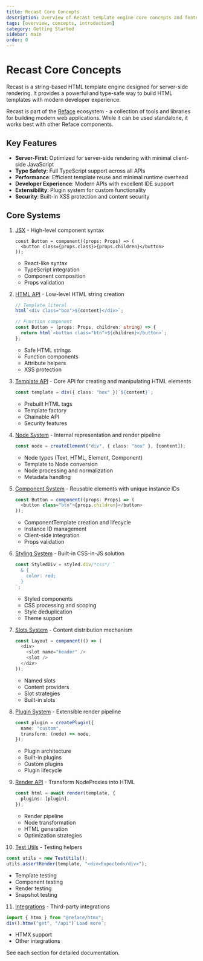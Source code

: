 ```yaml
---
title: Recast Core Concepts
description: Overview of Recast template engine core concepts and features
tags: [overview, concepts, introduction]
category: Getting Started
sidebar: main
order: 0
---
```


# Recast Core Concepts

Recast is a string-based HTML template engine designed for server-side rendering. It provides a powerful and type-safe way to build HTML templates with modern developer experience.

Recast is part of the [Reface](../reface/index.md) ecosystem - a collection of tools and
libraries for building modern web applications. While it can be used standalone, it works best
with other Reface components.

## Key Features

- **Server-First**: Optimized for server-side rendering with minimal client-side JavaScript
- **Type Safety**: Full TypeScript support across all APIs
- **Performance**: Efficient template reuse and minimal runtime overhead
- **Developer Experience**: Modern APIs with excellent IDE support
- **Extensibility**: Plugin system for custom functionality
- **Security**: Built-in XSS protection and content security

## Core Systems

1. [JSX](./jsx.md) - High-level component syntax

   ```tsx
   const Button = component((props: Props) => (
     <button class={props.class}>{props.children}</button>
   ));
   ```

   - React-like syntax
   - TypeScript integration
   - Component composition
   - Props validation

2. [HTML API](./html.md) - Low-level HTML string creation

   ```typescript
   // Template literal
   html`<div class="box">${content}</div>`;

   // Function component
   const Button = (props: Props, children: string) => {
     return html`<button class="btn">${children}</button>`;
   };
   ```

   - Safe HTML strings
   - Function components
   - Attribute helpers
   - XSS protection

3. [Template API](./elements.md) - Core API for creating and manipulating HTML elements

   ```typescript
   const template = div({ class: "box" })`${content}`;
   ```

   - Prebuilt HTML tags
   - Template factory
   - Chainable API
   - Security features

4. [Node System](./nodes.md) - Internal representation and render pipeline

   ```typescript
   const node = createElement("div", { class: "box" }, [content]);
   ```

   - Node types (Text, HTML, Element, Component)
   - Template to Node conversion
   - Node processing and normalization
   - Metadata handling

5. [Component System](./components.md) - Reusable elements with unique instance IDs

   ```typescript
   const Button = component((props: Props) => (
     <button class="btn">{props.children}</button>
   ));
   ```

   - ComponentTemplate creation and lifecycle
   - Instance ID management
   - Client-side integration
   - Props validation

6. [Styling System](./styling.md) - Built-in CSS-in-JS solution

   ```typescript
   const StyledDiv = styled.div/*css*/ `
     & {
       color: red;
     }
   `;
   ```

   - Styled components
   - CSS processing and scoping
   - Style deduplication
   - Theme support

7. [Slots System](./slots.md) - Content distribution mechanism

   ```typescript
   const Layout = component(() => (
     <div>
       <slot name="header" />
       <slot />
     </div>
   ));
   ```

   - Named slots
   - Content providers
   - Slot strategies
   - Built-in slots

8. [Plugin System](./plugins.md) - Extensible render pipeline

   ```typescript
   const plugin = createPlugin({
     name: "custom",
     transform: (node) => node,
   });
   ```

   - Plugin architecture
   - Built-in plugins
   - Custom plugins
   - Plugin lifecycle

9. [Render API](./render.md) - Transform NodeProxies into HTML

   ```typescript
   const html = await render(template, {
     plugins: [plugin],
   });
   ```

   - Render pipeline
   - Node transformation
   - HTML generation
   - Optimization strategies

10. [Test Utils](./testing.md) - Testing helpers

```typescript
const utils = new TestUtils();
utils.assertRender(template, "<div>Expected</div>");
```

- Template testing
- Component testing
- Render testing
- Snapshot testing

11. [Integrations](./integrations.md) - Third-party integrations

```typescript
import { htmx } from "@reface/htmx";
div().htmx("get", "/api")`Load more`;
```

- HTMX support
- Other integrations

See each section for detailed documentation.
